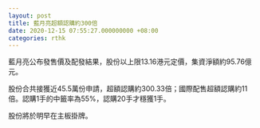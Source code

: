 ```yaml
---
layout: post
title: 藍月亮超額認購約300倍
date: 2020-12-15 07:55:27.000000000 +08:00
categories: rthk
---
```


藍月亮公布發售價及配發結果，股份以上限13.16港元定價，集資淨額約95.76億元。

股份合共接獲近45.5萬份申請，超額認購約300.33倍；國際配售超額認購約11倍。認購1手的中籤率為55%，認購20手才穩獲1手。

股份將於明早在主板掛牌。
